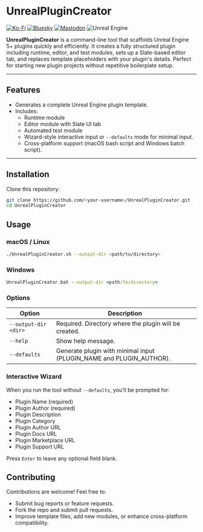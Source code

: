 # UnrealPluginCreator

[![Ko-Fi](https://img.shields.io/badge/Ko--fi-F16061?style=for-the-badge&logo=ko-fi&logoColor=white)](https://ko-fi.com/minigamedev)
[![Bluesky](https://img.shields.io/badge/Bluesky-0285FF?style=for-the-badge&logo=Bluesky&logoColor=white)](https://bsky.app/profile/minigamedev.bsky.social)
[![Mastodon](https://img.shields.io/badge/-MASTODON-%232B90D9?style=for-the-badge&logo=mastodon&logoColor=white)](https://mastodon.gamedev.place/@minigamedev)
![Unreal Engine](https://img.shields.io/badge/unrealengine-%23313131.svg?style=for-the-badge&logo=unrealengine&logoColor=white)

**UnrealPluginCreator** is a command-line tool that scaffolds Unreal Engine 5+ plugins quickly and efficiently. It creates a fully structured plugin including runtime, editor, and test modules, sets up a Slate-based editor tab, and replaces template placeholders with your plugin's details. Perfect for starting new plugin projects without repetitive boilerplate setup.

---

## Features

- Generates a complete Unreal Engine plugin template.
- Includes:
  - Runtime module
  - Editor module with Slate UI tab
  - Automated test module
  - Wizard-style interactive input or `--defaults` mode for minimal input.
  - Cross-platform support (macOS bash script and Windows batch script).

---

## Installation

Clone this repository:

```bash
git clone https://github.com/<your-username>/UnrealPluginCreator.git
cd UnrealPluginCreator
```

## Usage

### macOS / Linux

```bash
./UnrealPluginCreator.sh --output-dir <path/to/directory>
```

### Windows

```bat
UnrealPluginCreator.bat --output-dir <path/to/directory>
```

### Options

| Option               | Description                                                           |
| -------------------- | --------------------------------------------------------------------- |
| `--output-dir <dir>` | Required. Directory where the plugin will be created.                 |
| `--help`             | Show help message.                                                    |
| `--defaults`         | Generate plugin with minimal input (PLUGIN\_NAME and PLUGIN\_AUTHOR). |

### Interactive Wizard

When you run the tool without `--defaults`, you’ll be prompted for:
* Plugin Name (required)
* Plugin Author (required)
* Plugin Description
* Plugin Category
* Plugin Author URL
* Plugin Docs URL
* Plugin Marketplace URL
* Plugin Support URL

Press `Enter` to leave any optional field blank.


## Contributing

Contributions are welcome! Feel free to:
* Submit bug reports or feature requests.
* Fork the repo and submit pull requests.
* Improve template files, add new modules, or enhance cross-platform compatibility.

